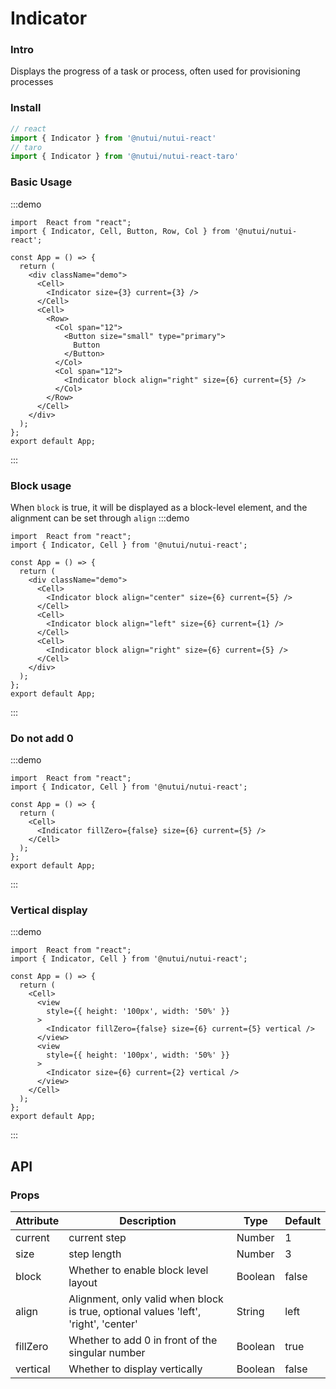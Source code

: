 # Indicator

### Intro

Displays the progress of a task or process, often used for provisioning processes

### Install

```javascript
// react
import { Indicator } from '@nutui/nutui-react'
// taro
import { Indicator } from '@nutui/nutui-react-taro'
```
### Basic Usage
:::demo
```tsx
import  React from "react";
import { Indicator, Cell, Button, Row, Col } from '@nutui/nutui-react';

const App = () => {
  return (
    <div className="demo">
      <Cell>
        <Indicator size={3} current={3} />
      </Cell>
      <Cell>
        <Row>
          <Col span="12">
            <Button size="small" type="primary">
              Button
            </Button>
          </Col>
          <Col span="12">
            <Indicator block align="right" size={6} current={5} />
          </Col>
        </Row>
      </Cell>
    </div>
  );
};
export default App;
```
:::
### Block usage
When `block` is true, it will be displayed as a block-level element, and the alignment can be set through `align`
:::demo
```tsx
import  React from "react";
import { Indicator, Cell } from '@nutui/nutui-react';

const App = () => {
  return (
    <div className="demo">
      <Cell>
        <Indicator block align="center" size={6} current={5} />
      </Cell>
      <Cell>
        <Indicator block align="left" size={6} current={1} />
      </Cell>
      <Cell>
        <Indicator block align="right" size={6} current={5} />
      </Cell>
    </div>
  );
};
export default App;
```
:::
### Do not add 0
:::demo
```tsx
import  React from "react";
import { Indicator, Cell } from '@nutui/nutui-react';

const App = () => {
  return (
    <Cell>
      <Indicator fillZero={false} size={6} current={5} />
    </Cell>
  );
};
export default App;
```
:::

### Vertical display
:::demo
```tsx
import  React from "react";
import { Indicator, Cell } from '@nutui/nutui-react';

const App = () => {
  return (
    <Cell>
      <view 
        style={{ height: '100px', width: '50%' }} 
      >
        <Indicator fillZero={false} size={6} current={5} vertical />
      </view>
      <view 
        style={{ height: '100px', width: '50%' }} 
      >
        <Indicator size={6} current={2} vertical />
      </view>
    </Cell>
  );
};
export default App;
```
:::
## API

### Props

| Attribute           | Description                             | Type                      | Default            |
|--------------|----------------------------------|--------|------------------|
| current  | current step               | Number | 1              |
| size       | step length                         | Number | 3               |
| block | Whether to enable block level layout     | Boolean | false |
| align | Alignment, only valid when block is true, optional values 'left', 'right', 'center' | String | left |
| fillZero     | Whether to add 0 in front of the singular number                      | Boolean | true        |
| vertical | Whether to display vertically     | Boolean | false |
